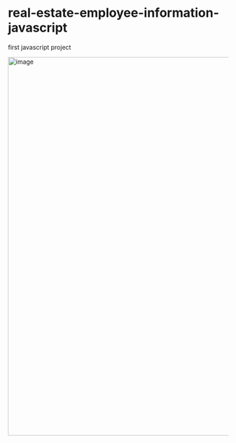 # real-estate-employee-information-javascript
first javascript project

<img width="1911" height="864" alt="image" src="https://github.com/user-attachments/assets/9db537d9-7534-487e-8bc5-3cbef5e57bde" />
